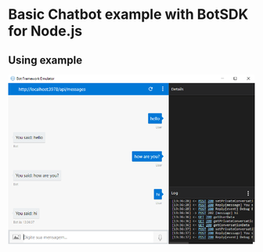 # Basic Chatbot example with BotSDK for Node.js

## Using example
![enter image description here](https://github.com/fabioono25/BotBuilderSDKNodejs/blob/master/BotFramework.PNG)
